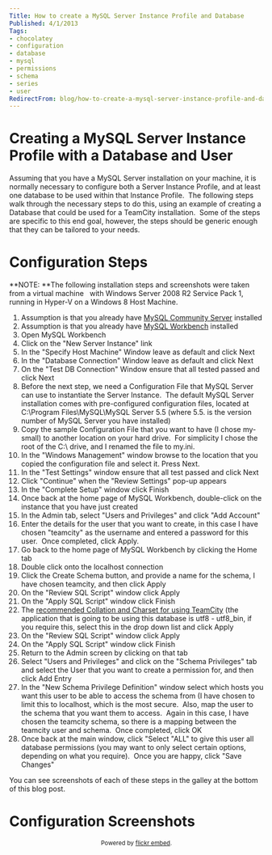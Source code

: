 ```yaml
---
Title: How to create a MySQL Server Instance Profile and Database
Published: 4/1/2013
Tags:
- chocolatey
- configuration
- database
- mysql
- permissions
- schema
- series
- user
RedirectFrom: blog/how-to-create-a-mysql-server-instance-profile-and-database/index.html
---
```


# Creating a MySQL Server Instance Profile with a Database and User

Assuming that you have a MySQL Server installation on your machine, it is normally necessary to configure both a Server Instance Profile, and at least one database to be used within that Instance Profile.  The following steps walk through the necessary steps to do this, using an example of creating a Database that could be used for a TeamCity installation.  Some of the steps are specific to this end goal, however, the steps should be generic enough that they can be tailored to your needs.

# Configuration Steps

**NOTE: **The following installation steps and screenshots were taken from a virtual machine   with Windows Server 2008 R2 Service Pack 1, running in Hyper-V on a Windows 8 Host Machine.

1. Assumption is that you already have [MySQL Community Server](http://gep13.me/S91bws) installed
1. Assumption is that you already have [MySQL Workbench](http://gep13.me/WiiHcN) installed
1. Open MySQL Workbench
1. Click on the "New Server Instance" link
1. In the "Specify Host Machine" Window leave as default and click Next
1. In the "Database Connection" Window leave as default and click Next
1. On the "Test DB Connection" Window ensure that all tested passed and click Next
1. Before the next step, we need a Configuration File that MySQL Server can use to instantiate the Server Instance.  The default MySQL Server installation comes with pre-configured configuration files, located at C:\Program Files\MySQL\MySQL Server 5.5 (where 5.5. is the version number of MySQL Server you have installed)
1. Copy the sample Configuration File that you want to have (I chose my-small) to another location on your hard drive.  For simplicity I chose the root of the C:\ drive, and I renamed the file to my.ini.
1. In the "Windows Management" window browse to the location that you copied the configuration file and select it. Press Next.
1. In the "Test Settings" window ensure that all test passed and click Next
1. Click "Continue" when the "Review Settings" pop-up appears
1. In the "Complete Setup" window click Finish
1. Once back at the home page of MySQL Workbench, double-click on the instance that you have just created
1. In the Admin tab, select "Users and Privileges" and click "Add Account"
1. Enter the details for the user that you want to create, in this case I have chosen "teamcity" as the username and entered a password for this user.  Once completed, click Apply.
1. Go back to the home page of MySQL Workbench by clicking the Home tab
1. Double click onto the localhost connection
1. Click the Create Schema button, and provide a name for the schema, I have chosen teamcity, and then click Apply
1. On the "Review SQL Script" window click Apply
1. On the "Apply SQL Script" window click Finish
1. The [recommended Collation and Charset for using TeamCity](http://confluence.jetbrains.net/display/TCD7/Configuring+UTF8+Character+Set+for+MySQL) (the application that is going to be using this database is utf8 - utf8_bin, if you require this, select this in the drop down list and click Apply
1. On the "Review SQL Script" window click Apply
1. On the "Apply SQL Script" window click Finish
1. Return to the Admin screen by clicking on that tab
1. Select "Users and Privileges" and click on the "Schema Privileges" tab and select the User that you want to create a permission for, and then click Add Entry
1. In the "New Schema Privilege Definition" window select which hosts you want this user to be able to access the schema from (I have chosen to limit this to localhost, which is the most secure.  Also, map the user to the schema that you want them to access.  Again in this case, I have chosen the teamcity schema, so there is a mapping between the teamcity user and schema.  Once completed, click OK
1. Once back at the main window, click "Select "ALL" to give this user all database permissions (you may want to only select certain options, depending on what you require).  Once you are happy, click "Save Changes"

You can see screenshots of each of these steps in the galley at the bottom of this blog post.

# Configuration Screenshots

<div id="flickrembed"></div><small style="display: block; text-align: center; margin: 0 auto;">Powered by <a href="https://flickrembed.com">flickr embed</a>.</small>

<script src="https://flickrembed.com/embed_v2.js.php?source=flickr&layout=responsive&input=72157677826941036&sort=0&by=album&theme=default&scale=fit&skin=default&id=5850544461b40"></script>
